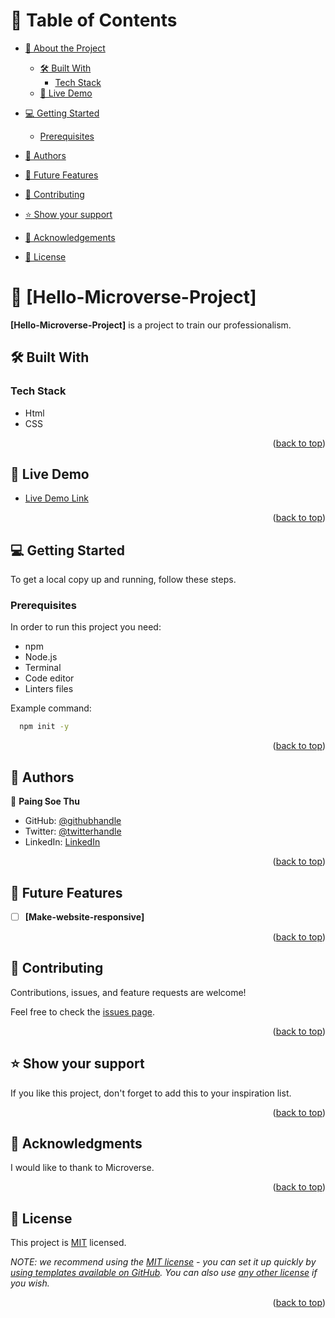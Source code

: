 <a name="readme-top"></a>


# 📗 Table of Contents

- [📖 About the Project](#about-project)
  - [🛠 Built With](#built-with)
    - [Tech Stack](#tech-stack)
  - [🚀 Live Demo](#live-demo)
- [💻 Getting Started](#getting-started)
  - [Prerequisites](#prerequisites)

- [👥 Authors](#authors)
- [🔭 Future Features](#future-features)
- [🤝 Contributing](#contributing)
- [⭐️ Show your support](#support)
- [🙏 Acknowledgements](#acknowledgements)
- [📝 License](#license)



# 📖 [Hello-Microverse-Project] <a name="about-project"></a>


**[Hello-Microverse-Project]** is a project to train our professionalism.

## 🛠 Built With <a name="built-with"></a>

### Tech Stack <a name="tech-stack"></a>

- Html
- CSS


<p align="right">(<a href="#readme-top">back to top</a>)</p>



## 🚀 Live Demo <a name="live-demo"></a>



- [Live Demo Link](https://github.com/K0ppai/hello-microverse-project)

<p align="right">(<a href="#readme-top">back to top</a>)</p>



## 💻 Getting Started <a name="getting-started"></a>



To get a local copy up and running, follow these steps.

### Prerequisites

In order to run this project you need:
- npm
- Node.js
- Terminal
- Code editor
- Linters files

Example command:

```sh
  npm init -y
```

<p align="right">(<a href="#readme-top">back to top</a>)</p>



## 👥 Authors <a name="authors"></a>


👤 **Paing Soe Thu**

- GitHub: [@githubhandle](https://github.com/K0ppai)
- Twitter: [@twitterhandle](https://twitter.com/_koppai_)
- LinkedIn: [LinkedIn](https://www.linkedin.com/in/paing-soe-thu-472a7326a/)


<p align="right">(<a href="#readme-top">back to top</a>)</p>


## 🔭 Future Features <a name="future-features"></a>



- [ ] **[Make-website-responsive]**


<p align="right">(<a href="#readme-top">back to top</a>)</p>



## 🤝 Contributing <a name="contributing"></a>

Contributions, issues, and feature requests are welcome!

Feel free to check the [issues page](../../issues/).

<p align="right">(<a href="#readme-top">back to top</a>)</p>



## ⭐️ Show your support <a name="support"></a>



If you like this project, don't forget to add this to your inspiration list.

<p align="right">(<a href="#readme-top">back to top</a>)</p>


## 🙏 Acknowledgments <a name="acknowledgements"></a>



I would like to thank to Microverse.

<p align="right">(<a href="#readme-top">back to top</a>)</p>






## 📝 License <a name="license"></a>

This project is [MIT](./LICENSE) licensed.

_NOTE: we recommend using the [MIT license](https://choosealicense.com/licenses/mit/) - you can set it up quickly by [using templates available on GitHub](https://docs.github.com/en/communities/setting-up-your-project-for-healthy-contributions/adding-a-license-to-a-repository). You can also use [any other license](https://choosealicense.com/licenses/) if you wish._

<p align="right">(<a href="#readme-top">back to top</a>)</p>